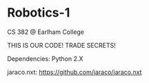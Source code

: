 # Robotics-1
CS 382 @ Earlham College

THIS IS OUR CODE! TRADE SECRETS!

Dependencies:
Python 2.X

jaraco.nxt: https://github.com/jaraco/jaraco.nxt

